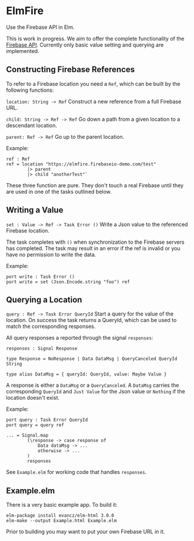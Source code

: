 # ElmFire

Use the Firebase API in Elm.

This is work in progress. We aim to offer the complete functionality of the [Firebase API](https://www.firebase.com/docs/web/). Currently only basic value setting and querying are implemented.

## Constructing Firebase References

To refer to a Firebase location you need a `Ref`, which can be built by the following functions:

`location: String -> Ref` Construct a new reference from a full Firebase URL.

`child: String -> Ref -> Ref` Go down a path from a given location to a descendant location.

`parent: Ref -> Ref` Go up to the parent location.

Example:

    ref : Ref
    ref = location "https://elmfire.firebaseio-demo.com/test"
            |> parent
            |> child "anotherTest"`

These three function are pure. They don't touch a real Firebase until they are used in one of the tasks outlined below.

## Writing a Value

`set : Value -> Ref -> Task Error ()` Write a Json value to the referenced Firebase location.

The task completes with `()` when synchronization to the Firebase servers has completed. The task may result in an error if the ref is invalid or you have no permission to write the data.

Example:

    port write : Task Error ()
    port write = set (Json.Encode.string "foo") ref
    
## Querying a Location

`query : Ref -> Task Error QueryId` Start a query for the value of the location. On success the task returns a QueryId, which can be used to match the corresponding responses.

All query responses a reported through the signal `responses`:

`responses : Signal Response`

`type Response = NoResponse | Data DataMsg | QueryCanceled QueryId String`

`type alias DataMsg = { queryId: QueryId, value: Maybe Value }`

A response is either a `DataMsg` or a `QueryCanceled`.
A `DataMsg` carries the corresponding `QueryId` and `Just Value` for the Json value or `Nothing` if the location doesn't exist.

Example:

    port query : Task Error QueryId
    port query = query ref
    
    ... = Signal.map
            (\response -> case response of
                Data dataMsg -> ...
                otherwise -> ...
            )
            responses
    
See `Example.elm` for working code that handles `responses`.

## Example.elm

There is a very basic example app. To build it:

    elm-package install evancz/elm-html 3.0.0
    elm-make --output Example.html Example.elm

Prior to building you may want to put your own Firebase URL in it.
